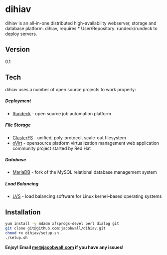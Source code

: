 dihiav
======

dihiav is an all-in-one distributed high-availability webserver, storage and database platform. dihiav, requires * User/Repository: rundeck/rundeck to deploy servers.

Version
----

0.1

Tech
-----------

dihiav uses a number of open source projects to work properly:

##### Deployment

* [Rundeck] - open source job automation platform

##### File Storage

* [GlusterFS] - unified, poly-protocol, scale-out filesystem
* [oVirt] - opensource platform virtualization management web application community project started by Red Hat

##### Database
* [MariaDB] - fork of the MySQL relational database management system

##### Load Balancing
* [LVS] - load balancing software for Linux kernel–based operating systems

Installation
--------------

```sh
yum install -y mdadm xfsprogs-devel perl dialog git
git clone git@github.com:jacobwall/dihiav.git
chmod +x dihiav/setup.sh
./setup.sh
```

**Enjoy! Email me@jacobwall.com if you have any issues!**

[Rundeck]:http://rundeck.org/
[GlusterFS]:http://www.gluster.org/
[MariaDB]:https://mariadb.com/
[oVirt]:http://ovirt.org/
[LVS]:www.linuxvirtualserver.org/
